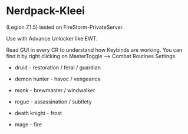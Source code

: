 # Nerdpack-Kleei
(Legion 7.1.5) tested on FireStorm-PrivateServer.

Use with Advance Unlocker like EWT.

 Read GUI in every CR to understand how Keybinds are working. You can find it by right clicking on MasterToggle --> Combat Routines Settings.

- druid - restoration / feral / guardian

- demon hunter - havoc / vengeance

- monk - brewmaster / windwalker

- rogue - assassination / subtlety

- death knight - frost

- mage - fire